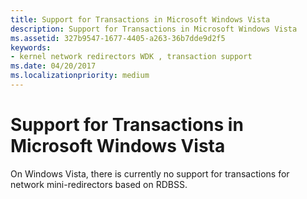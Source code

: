 ```yaml
---
title: Support for Transactions in Microsoft Windows Vista
description: Support for Transactions in Microsoft Windows Vista
ms.assetid: 327b9547-1677-4405-a263-36b7dde9d2f5
keywords:
- kernel network redirectors WDK , transaction support
ms.date: 04/20/2017
ms.localizationpriority: medium
---
```


# Support for Transactions in Microsoft Windows Vista


On Windows Vista, there is currently no support for transactions for network mini-redirectors based on RDBSS.

 

 




